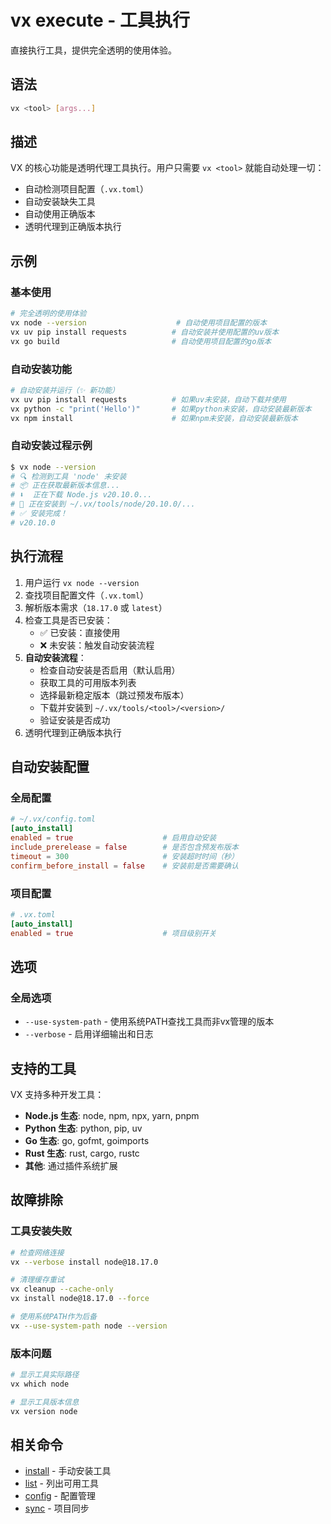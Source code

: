 # vx execute - 工具执行

直接执行工具，提供完全透明的使用体验。

## 语法

```bash
vx <tool> [args...]
```

## 描述

VX 的核心功能是透明代理工具执行。用户只需要 `vx <tool>` 就能自动处理一切：

- 自动检测项目配置（`.vx.toml`）
- 自动安装缺失工具
- 自动使用正确版本
- 透明代理到正确版本执行

## 示例

### 基本使用
```bash
# 完全透明的使用体验
vx node --version                    # 自动使用项目配置的版本
vx uv pip install requests          # 自动安装并使用配置的uv版本
vx go build                         # 自动使用项目配置的go版本
```

### 自动安装功能
```bash
# 自动安装并运行（✨ 新功能）
vx uv pip install requests          # 如果uv未安装，自动下载并使用
vx python -c "print('Hello')"       # 如果python未安装，自动安装最新版本
vx npm install                      # 如果npm未安装，自动安装最新版本
```

### 自动安装过程示例
```bash
$ vx node --version
# 🔍 检测到工具 'node' 未安装
# 📦 正在获取最新版本信息...
# ⬇️  正在下载 Node.js v20.10.0...
# 📁 正在安装到 ~/.vx/tools/node/20.10.0/...
# ✅ 安装完成！
# v20.10.0
```

## 执行流程

1. 用户运行 `vx node --version`
2. 查找项目配置文件（`.vx.toml`）
3. 解析版本需求（`18.17.0` 或 `latest`）
4. 检查工具是否已安装：
   - ✅ 已安装：直接使用
   - ❌ 未安装：触发自动安装流程
5. **自动安装流程**：
   - 检查自动安装是否启用（默认启用）
   - 获取工具的可用版本列表
   - 选择最新稳定版本（跳过预发布版本）
   - 下载并安装到 `~/.vx/tools/<tool>/<version>/`
   - 验证安装是否成功
6. 透明代理到正确版本执行

## 自动安装配置

### 全局配置
```toml
# ~/.vx/config.toml
[auto_install]
enabled = true                    # 启用自动安装
include_prerelease = false        # 是否包含预发布版本
timeout = 300                     # 安装超时时间（秒）
confirm_before_install = false    # 安装前是否需要确认
```

### 项目配置
```toml
# .vx.toml
[auto_install]
enabled = true                    # 项目级别开关
```

## 选项

### 全局选项
- `--use-system-path` - 使用系统PATH查找工具而非vx管理的版本
- `--verbose` - 启用详细输出和日志

## 支持的工具

VX 支持多种开发工具：

- **Node.js 生态**: node, npm, npx, yarn, pnpm
- **Python 生态**: python, pip, uv
- **Go 生态**: go, gofmt, goimports
- **Rust 生态**: rust, cargo, rustc
- **其他**: 通过插件系统扩展

## 故障排除

### 工具安装失败
```bash
# 检查网络连接
vx --verbose install node@18.17.0

# 清理缓存重试
vx cleanup --cache-only
vx install node@18.17.0 --force

# 使用系统PATH作为后备
vx --use-system-path node --version
```

### 版本问题
```bash
# 显示工具实际路径
vx which node

# 显示工具版本信息
vx version node
```

## 相关命令

- [install](./install.md) - 手动安装工具
- [list](./list.md) - 列出可用工具
- [config](./config.md) - 配置管理
- [sync](./sync.md) - 项目同步

